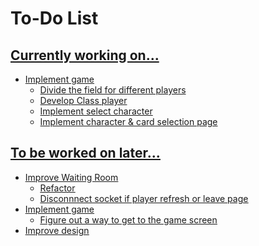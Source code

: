 # To-Do List

## <u>Currently working on...
- Implement game
    - Divide the field for different players
    - Develop Class player
    - Implement select character
    - Implement character & card selection page
## <u>To be worked on later...
- Improve Waiting Room
    - Refactor
    - Disconnnect socket if player refresh or leave page
- Implement game
    - Figure out a way to get to the game screen
- Improve design